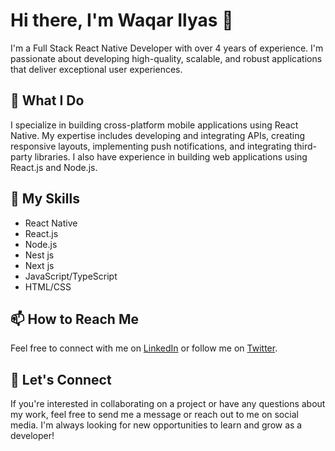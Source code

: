 # Hi there, I'm Waqar Ilyas 👋

I'm a Full Stack React Native Developer with over 4 years of experience. I'm passionate about developing high-quality, scalable, and robust applications that deliver exceptional user experiences.

## 🔭 What I Do

I specialize in building cross-platform mobile applications using React Native. My expertise includes developing and integrating APIs, creating responsive layouts, implementing push notifications, and integrating third-party libraries. I also have experience in building web applications using React.js and Node.js.

## 🌱 My Skills

- React Native
- React.js
- Node.js
- Nest js
- Next js
- JavaScript/TypeScript
- HTML/CSS

## 📫 How to Reach Me

Feel free to connect with me on [LinkedIn](https://www.linkedin.com/in/muhammad-waqar-389085141/) or follow me on [Twitter](https://twitter.com/_waqarilyas). 

## 💬 Let's Connect

If you're interested in collaborating on a project or have any questions about my work, feel free to send me a message or reach out to me on social media. I'm always looking for new opportunities to learn and grow as a developer!
